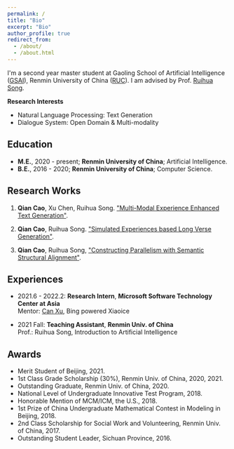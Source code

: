 ```yaml
---
permalink: /
title: "Bio"
excerpt: "Bio"
author_profile: true
redirect_from: 
  - /about/
  - /about.html
---
```


I'm a second year master student at Gaoling School of Artificial Intelligence ([GSAI](http://ai.ruc.edu.cn/)), Renmin University of China ([RUC](https://www.ruc.edu.cn/)). I am advised by Prof. [Ruihua Song](https://scholar.google.com.hk/citations?user=v5LctN8AAAAJ&hl=en).

**Research Interests**

* Natural Language Processing: Text Generation
* Dialogue System: Open Domain & Multi-modality
<!-- * Multi-modality: Multi-modal Understanding and Interaction -->

## Education
- <b>M.E.</b>, 2020 - present; <b>Renmin University of China</b>; Artificial Intelligence.
- <b>B.E.</b>, 2016 - 2020; <b>Renmin University of China</b>; Computer Science.


## Research Works

1. **Qian Cao**, Xu Chen, Ruihua Song. ["Multi-Modal Experience Enhanced Text Generation"]().

2. **Qian Cao**, Ruihua Song. ["Simulated Experiences based Long Verse Generation"]().

2. **Qian Cao**, Ruihua Song, ["Constructing Parallelism with Semantic Structural Alignment"]().


## Experiences
<!-- - 2022.6 - Now: **Research Intern**, **Tencent AI Lab** <br> -->

- 2021.6 - 2022.2: **Research Intern**, **Microsoft Software Technology Center at Asia** <br>
Mentor: [Can Xu](https://nlpxucan.github.io/), Bing powered Xiaoice 

- 2021 Fall: **Teaching Assistant**, **Renmin Univ. of China** <br>
Prof.: Ruihua Song, Introduction to Artificial Intelligence


## Awards

- Merit Student of Beijing, 2021.
- 1st Class Grade Scholarship (30%), Renmin Univ. of China, 2020, 2021.
- Outstanding Graduate, Renmin Univ. of China, 2020.
- National Level of Undergraduate Innovative Test Program, 2018.
- Honorable Mention of MCM/ICM, the U.S., 2018.
- 1st Prize of China Undergraduate Mathematical Contest in Modeling in Beijing, 2018.
- 2nd Class Scholarship for Social Work and Volunteering, Renmin Univ. of China, 2017.
- Outstanding Student Leader, Sichuan Province, 2016.








<!-- # Blog Posts -->


